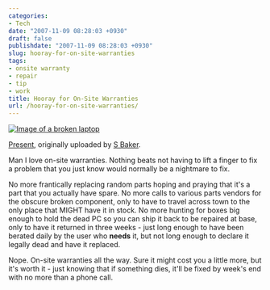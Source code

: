 ```yaml
---
categories:
- Tech
date: "2007-11-09 08:28:03 +0930"
draft: false
publishdate: "2007-11-09 08:28:03 +0930"
slug: hooray-for-on-site-warranties
tags:
- onsite warranty
- repair
- tip
- work
title: Hooray for On-Site Warranties
url: /hooray-for-on-site-warranties/
---
```

[![Image of a broken
laptop](//farm1.static.flickr.com/115/280931618_7692459a07_m_d.jpg)](http://www.flickr.com/photos/sarahbaker/280931618/ "Broken Computer Image")

[Present](http://www.flickr.com/photos/sarahbaker/280931618/),
originally uploaded by [S
Baker](http://www.flickr.com/people/sarahbaker/).

Man I love on-site warranties. Nothing beats not having to lift a finger
to fix a problem that you just know would normally be a nightmare to
fix.

No more frantically replacing random parts hoping and praying that it's
a part that you actually have spare. No more calls to various parts
vendors for the obscure broken component, only to have to travel across
town to the only place that MIGHT have it in stock. No more hunting for
boxes big enough to hold the dead PC so you can ship it back to be
repaired at base, only to have it returned in three weeks - just long
enough to have been berated daily by the user who **needs** it, but not
long enough to declare it legally dead and have it replaced.

Nope. On-site warranties all the way. Sure it might cost you a little
more, but it's worth it - just knowing that if something dies, it'll be
fixed by week's end with no more than a phone call.
